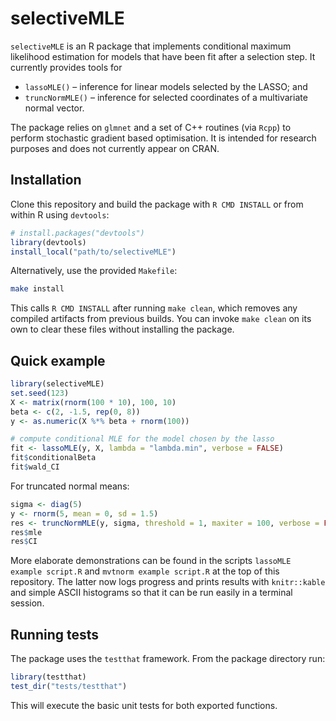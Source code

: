 # selectiveMLE

`selectiveMLE` is an R package that implements conditional maximum likelihood
estimation for models that have been fit after a selection step.  It
currently provides tools for

* `lassoMLE()` – inference for linear models selected by the LASSO; and
* `truncNormMLE()` – inference for selected coordinates of a multivariate
  normal vector.

The package relies on `glmnet` and a set of C++ routines (via `Rcpp`) to
perform stochastic gradient based optimisation.  It is intended for research
purposes and does not currently appear on CRAN.

## Installation

Clone this repository and build the package with `R CMD INSTALL` or
from within R using `devtools`:

```r
# install.packages("devtools")
library(devtools)
install_local("path/to/selectiveMLE")
```

Alternatively, use the provided `Makefile`:

```bash
make install
```

This calls `R CMD INSTALL` after running `make clean`, which removes any
compiled artifacts from previous builds. You can invoke `make clean` on its
own to clear these files without installing the package.

## Quick example

```r
library(selectiveMLE)
set.seed(123)
X <- matrix(rnorm(100 * 10), 100, 10)
beta <- c(2, -1.5, rep(0, 8))
y <- as.numeric(X %*% beta + rnorm(100))

# compute conditional MLE for the model chosen by the lasso
fit <- lassoMLE(y, X, lambda = "lambda.min", verbose = FALSE)
fit$conditionalBeta
fit$wald_CI
```

For truncated normal means:

```r
sigma <- diag(5)
y <- rnorm(5, mean = 0, sd = 1.5)
res <- truncNormMLE(y, sigma, threshold = 1, maxiter = 100, verbose = FALSE)
res$mle
res$CI
```

More elaborate demonstrations can be found in the scripts
`lassoMLE example script.R` and `mvtnorm example script.R` at the top of
this repository. The latter now logs progress and prints results with
`knitr::kable` and simple ASCII histograms so that it can be run easily in
a terminal session.

## Running tests

The package uses the `testthat` framework.  From the package directory run:

```r
library(testthat)
test_dir("tests/testthat")
```

This will execute the basic unit tests for both exported functions.

